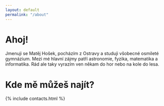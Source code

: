 ```yaml
---
layout: default
permalink: "/about"
---
```


# Ahoj!

Jmenuji se Matěj Hošek, pocházím z Ostravy a studuji všobecné osmileté gymnázium. Mezi mé hlavní zájmy patří astronomie, fyzika, matematika a informatika. Rád ale taky vyrazím ven někam do hor nebo na kole do lesa.

# Kde mě můžeš najít?
{% include contacts.html %}
